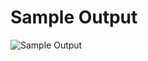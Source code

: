 # Sample Output

![Sample Output](https://raw.githubusercontent.com/joekrinke15/GCPContinuousDelivery/main/dogpicasso.PNG)
